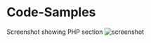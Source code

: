 # Code-Samples

Screenshot showing PHP section
![screenshot](https://user-images.githubusercontent.com/8302413/33384533-42a7613e-d4f4-11e7-95d5-3e175bdb72a4.png)
